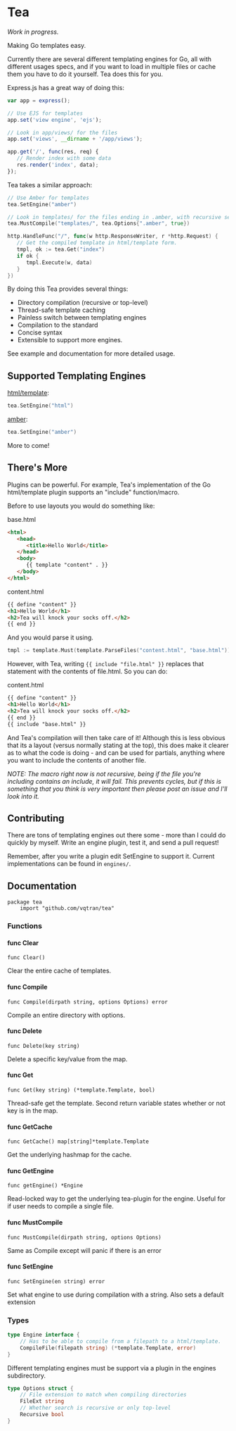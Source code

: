 # Tea
*Work in progress.*

Making Go templates easy.

Currently there are several different templating engines for Go, all with different usages specs, and if you want to load in multiple files or cache them you have to do it yourself. Tea does this for you.

Express.js has a great way of doing this:

```js
var app = express();

// Use EJS for templates
app.set('view engine', 'ejs');

// Look in app/views/ for the files
app.set('views', __dirname + '/app/views');

app.get('/', func(res, req) {
   // Render index with some data
   res.render('index', data);
});
```
Tea takes a similar approach:
```go
// Use Amber for templates
tea.SetEngine("amber")

// Look in templates/ for the files ending in .amber, with recursive search on.
tea.MustCompile("templates/", tea.Options{".amber", true})

http.HandleFunc("/", func(w http.ResponseWriter, r *http.Request) {
   // Get the compiled template in html/template form.
   tmpl, ok := tea.Get("index")
   if ok {
      tmpl.Execute(w, data)
   }
})

```

By doing this Tea provides several things:
   - Directory compilation (recursive or top-level)
   - Thread-safe template caching
   - Painless switch between templating engines
   - Compilation to the standard
   - Concise syntax
   - Extensible to support more engines.

See example and documentation for more detailed usage.

## Supported Templating Engines
[html/template](http://golang.org/pkg/html/template/):
```go
tea.SetEngine("html")
```

[amber](https://github.com/eknkc/amber):
```go
tea.SetEngine("amber")
```

More to come!

## There's More
Plugins can be powerful. For example, Tea's implementation of the Go html/template plugin supports an "include" function/macro.

Before to use layouts you would do something like:

base.html
```html
<html>
   <head>
      <title>Hello World</title>
   </head>
   <body>
      {{ template "content" . }}
   </body>
</html>

```

content.html
```html
{{ define "content" }}
<h1>Hello World</h1>
<h2>Tea will knock your socks off.</h2>
{{ end }}
```

And you would parse it using.
```go
tmpl := template.Must(template.ParseFiles("content.html", "base.html"))
```

However, with Tea, writing `{{ include "file.html" }}` replaces that statement with the contents of file.html. So you can do:

content.html
```html
{{ define "content" }}
<h1>Hello World</h1>
<h2>Tea will knock your socks off.</h2>
{{ end }}
{{ include "base.html" }}
```

And Tea's compilation will then take care of it! Although this is less obvious that its a layout (versus normally stating at the top), this does make it clearer as to what the code is doing - and can be used for partials, anything where you want to include the contents of another file.

*NOTE: The macro right now is not recursive, being if the file you're including contains an include, it will fail. This prevents cycles, but if this is something that you think is very important then please post an issue and I'll look into it.*

## Contributing
There are tons of templating engines out there some - more than I could do quickly by myself. Write an engine plugin, test it, and send a pull request!

Remember, after you write a plugin edit SetEngine to support it. Current implementations can be found in `engines/`.

## Documentation
```
package tea
    import "github.com/vqtran/tea"
```

### Functions

#### func Clear
```
func Clear()
```
Clear the entire cache of templates.

#### func Compile
```
func Compile(dirpath string, options Options) error
```
Compile an entire directory with options.

#### func Delete
```
func Delete(key string)
```
Delete a specific key/value from the map.

#### func Get
```
func Get(key string) (*template.Template, bool)
```
Thread-safe get the template. Second return variable states whether or not key is in the map.

#### func GetCache
```
func GetCache() map[string]*template.Template
```
Get the underlying hashmap for the cache.

#### func GetEngine
```
func getEngine() *Engine
```
Read-locked way to get the underlying tea-plugin for the engine. Useful for if user needs to compile a single file.

#### func MustCompile
```
func MustCompile(dirpath string, options Options)
```
Same as Compile except will panic if there is an error

#### func SetEngine
```
func SetEngine(en string) error
```
Set what engine to use during compilation with a string. Also sets a default extension

### Types

```go
type Engine interface {
    // Has to be able to compile from a filepath to a html/template.
    CompileFile(filepath string) (*template.Template, error)
}
```
Different templating engines must be support via a plugin in the engines subdirectory.

```go
type Options struct {
    // File extension to match when compiling directories
    FileExt string
    // Whether search is recursive or only top-level
    Recursive bool
}
```
